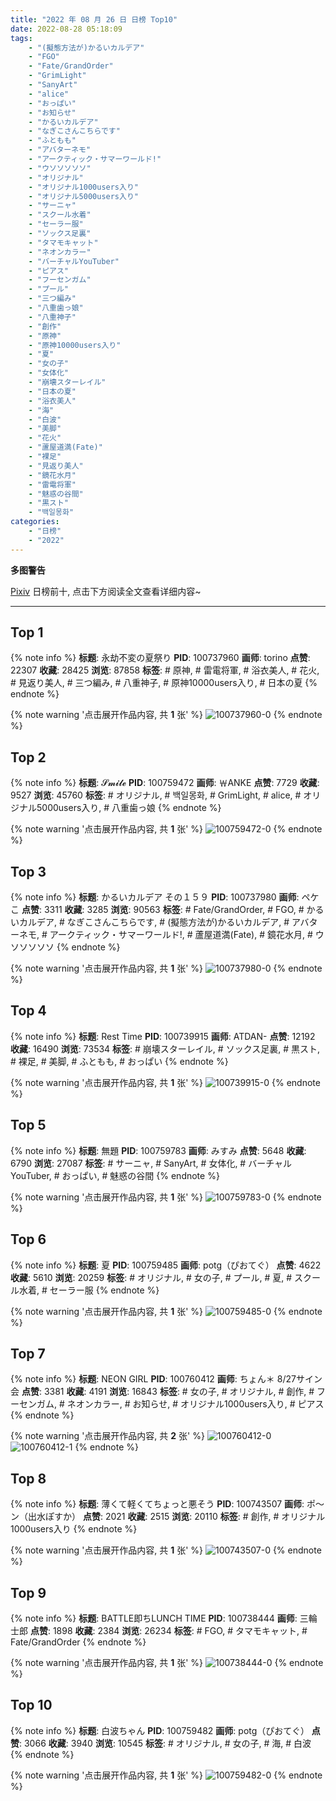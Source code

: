 ```yaml
---
title: "2022 年 08 月 26 日 日榜 Top10"
date: 2022-08-28 05:18:09
tags:
    - "(擬態方法が)かるいカルデア"
    - "FGO"
    - "Fate/GrandOrder"
    - "GrimLight"
    - "SanyArt"
    - "alice"
    - "おっぱい"
    - "お知らせ"
    - "かるいカルデア"
    - "なぎこさんこちらです"
    - "ふともも"
    - "アバターネモ"
    - "アークティック・サマーワールド!"
    - "ウソソソソソ"
    - "オリジナル"
    - "オリジナル1000users入り"
    - "オリジナル5000users入り"
    - "サーニャ"
    - "スクール水着"
    - "セーラー服"
    - "ソックス足裏"
    - "タマモキャット"
    - "ネオンカラー"
    - "バーチャルYouTuber"
    - "ピアス"
    - "フーセンガム"
    - "プール"
    - "三つ編み"
    - "八重歯っ娘"
    - "八重神子"
    - "創作"
    - "原神"
    - "原神10000users入り"
    - "夏"
    - "女の子"
    - "女体化"
    - "崩壊スターレイル"
    - "日本の夏"
    - "浴衣美人"
    - "海"
    - "白波"
    - "美脚"
    - "花火"
    - "蘆屋道満(Fate)"
    - "裸足"
    - "見返り美人"
    - "鏡花水月"
    - "雷電将軍"
    - "魅惑の谷間"
    - "黒スト"
    - "백일몽화"
categories:
    - "日榜"
    - "2022"
---
```


<i class="fa fa-triangle-exclamation"></i>**多图警告**<i class="fa fa-triangle-exclamation"></i>

[Pixiv](https://www.pixiv.net/) 日榜前十, 点击下方阅读全文查看详细内容~

<!-- more -->

---

## Top 1

{% note info %}
**标题**: 永劫不変の夏祭り
**PID**: 100737960 **画师**: torino
**点赞**: 22307 **收藏**: 28425 **浏览**: 87858
**标签**: # 原神, # 雷電将軍, # 浴衣美人, # 花火, # 見返り美人, # 三つ編み, # 八重神子, # 原神10000users入り, # 日本の夏
{% endnote %}

{% note warning '点击展开作品内容, 共 **1** 张' %}
![100737960-0](https://i.pixiv.re/img-original/img/2022/08/25/00/00/10/100737960_p0.jpg)
{% endnote %}

## Top 2

{% note info %}
**标题**: 𝓢𝓶𝓲𝓵𝓮
**PID**: 100759472 **画师**: ￦ANKE
**点赞**: 7729 **收藏**: 9527 **浏览**: 45760
**标签**: # オリジナル, # 백일몽화, # GrimLight, # alice, # オリジナル5000users入り, # 八重歯っ娘
{% endnote %}

{% note warning '点击展开作品内容, 共 **1** 张' %}
![100759472-0](https://i.pixiv.re/img-original/img/2022/08/26/00/00/04/100759472_p0.jpg)
{% endnote %}

## Top 3

{% note info %}
**标题**: かるいカルデア その１５９
**PID**: 100737980 **画师**: ペケこ
**点赞**: 3311 **收藏**: 3285 **浏览**: 90563
**标签**: # Fate/GrandOrder, # FGO, # かるいカルデア, # なぎこさんこちらです, # (擬態方法が)かるいカルデア, # アバターネモ, # アークティック・サマーワールド!, # 蘆屋道満(Fate), # 鏡花水月, # ウソソソソソ
{% endnote %}

{% note warning '点击展开作品内容, 共 **1** 张' %}
![100737980-0](https://i.pixiv.re/img-original/img/2022/08/25/00/00/14/100737980_p0.png)
{% endnote %}

## Top 4

{% note info %}
**标题**: Rest Time
**PID**: 100739915 **画师**: ATDAN-
**点赞**: 12192 **收藏**: 16490 **浏览**: 73534
**标签**: # 崩壊スターレイル, # ソックス足裏, # 黒スト, # 裸足, # 美脚, # ふともも, # おっぱい
{% endnote %}

{% note warning '点击展开作品内容, 共 **1** 张' %}
![100739915-0](https://i.pixiv.re/img-original/img/2022/08/25/01/17/34/100739915_p0.jpg)
{% endnote %}

## Top 5

{% note info %}
**标题**: 無題
**PID**: 100759783 **画师**: みすみ
**点赞**: 5648 **收藏**: 6790 **浏览**: 27087
**标签**: # サーニャ, # SanyArt, # 女体化, # バーチャルYouTuber, # おっぱい, # 魅惑の谷間
{% endnote %}

{% note warning '点击展开作品内容, 共 **1** 张' %}
![100759783-0](https://i.pixiv.re/img-original/img/2022/08/26/00/03/33/100759783_p0.png)
{% endnote %}

## Top 6

{% note info %}
**标题**: 夏
**PID**: 100759485 **画师**: potg（ぴおてぐ）
**点赞**: 4622 **收藏**: 5610 **浏览**: 20259
**标签**: # オリジナル, # 女の子, # プール, # 夏, # スクール水着, # セーラー服
{% endnote %}

{% note warning '点击展开作品内容, 共 **1** 张' %}
![100759485-0](https://i.pixiv.re/img-original/img/2022/08/26/00/00/05/100759485_p0.jpg)
{% endnote %}

## Top 7

{% note info %}
**标题**: NEON GIRL
**PID**: 100760412 **画师**: ちょん＊ 8/27サイン会
**点赞**: 3381 **收藏**: 4191 **浏览**: 16843
**标签**: # 女の子, # オリジナル, # 創作, # フーセンガム, # ネオンカラー, # お知らせ, # オリジナル1000users入り, # ピアス
{% endnote %}

{% note warning '点击展开作品内容, 共 **2** 张' %}
![100760412-0](https://i.pixiv.re/img-original/img/2022/08/26/00/24/56/100760412_p0.png)
![100760412-1](https://i.pixiv.re/img-original/img/2022/08/26/00/24/56/100760412_p1.png)
{% endnote %}

## Top 8

{% note info %}
**标题**: 薄くて軽くてちょっと悪そう
**PID**: 100743507 **画师**: ポ～ン（出水ぽすか）
**点赞**: 2021 **收藏**: 2515 **浏览**: 20110
**标签**: # 創作, # オリジナル1000users入り
{% endnote %}

{% note warning '点击展开作品内容, 共 **1** 张' %}
![100743507-0](https://i.pixiv.re/img-original/img/2022/08/25/07/30/01/100743507_p0.jpg)
{% endnote %}

## Top 9

{% note info %}
**标题**: BATTLE即ちLUNCH TIME
**PID**: 100738444 **画师**: 三輪士郎
**点赞**: 1898 **收藏**: 2384 **浏览**: 26234
**标签**: # FGO, # タマモキャット, # Fate/GrandOrder
{% endnote %}

{% note warning '点击展开作品内容, 共 **1** 张' %}
![100738444-0](https://i.pixiv.re/img-original/img/2022/08/25/00/12/09/100738444_p0.jpg)
{% endnote %}

## Top 10

{% note info %}
**标题**: 白波ちゃん
**PID**: 100759482 **画师**: potg（ぴおてぐ）
**点赞**: 3066 **收藏**: 3940 **浏览**: 10545
**标签**: # オリジナル, # 女の子, # 海, # 白波
{% endnote %}

{% note warning '点击展开作品内容, 共 **1** 张' %}
![100759482-0](https://i.pixiv.re/img-original/img/2022/08/26/00/00/05/100759482_p0.jpg)
{% endnote %}
